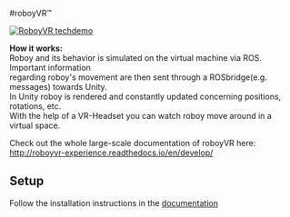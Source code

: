#roboyVR™

[![RoboyVR techdemo](https://raw.githubusercontent.com/sheveg/roboyVR/164b1f24ddfb1b060015f2370fcedeca5a160d78/Assets/thumbnail.png)](https://www.youtube.com/watch?v=4lgiljctMw8)

**How it works:**  
Roboy and its behavior is simulated on the virtual machine via ROS. Important information  
regarding roboy's movement are then sent through a ROSbridge(e.g. messages) towards Unity.  
In Unity roboy is rendered and constantly updated concerning positions, rotations, etc.  
With the help of a VR-Headset you can watch roboy move around in a virtual space.

Check out the whole large-scale documentation of roboyVR here:
http://roboyvr-experience.readthedocs.io/en/develop/

## Setup

Follow the installation instructions in the [documentation](http://roboyvr-experience.readthedocs.io/en/develop/Usage/0_installation.html)
